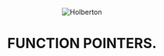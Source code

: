 <html>
<head>
<p align="center">
<img src="https://www.holbertonschool.com/holberton-logo.png" alt="Holberton" class="center">
<h1 align = "center">FUNCTION POINTERS.</h1>
</p>
</head>
<body>
</body>
</html>
